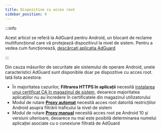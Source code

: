 ```yaml
---
title: Dispozitive cu acces root
sidebar_position: 9
---
```


:::info

Acest articol se referă la AdGuard pentru Android, un blocant de reclame multifuncțional care vă protejează dispozitivul la nivel de sistem. Pentru a vedea cum funcționează, [descărcați aplicația AdGuard](https://agrd.io/download-kb-adblock)

:::

Din cauza măsurilor de securitate ale sistemului de operare Android, unele caracteristici AdGuard sunt disponibile doar pe dispozitive cu acces root. Iată lista acestora:

- În majoritatea cazurilor, **Filtrarea HTTPS în aplicații** necesită [instalarea unui certificat CA în magazinul de sistem](/adguard-for-android/features/settings#security-certificates), deoarece majoritatea aplicațiilor nu au încredere în certificatele din magazinul utilizatorului
- Modul de rutare [**Proxy automat**](/adguard-for-android/features/settings#routing-mode) necesită acces root datorită restricțiilor Android asupra filtrării traficului la nivel de sistem
- Modul de rutare [**Proxy manual**](/adguard-for-android/features/settings#routing-mode) necesită acces root pe Android 10 și versiuni ulterioare, deoarece nu mai este posibilă determinarea numelui aplicației asociate cu o conexiune filtrată de AdGuard
